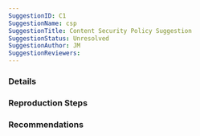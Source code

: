 ```yaml
---
SuggestionID: C1 
SuggestionName: csp
SuggestionTitle: Content Security Policy Suggestion
SuggestionStatus: Unresolved
SuggestionAuthor: JM
SuggestionReviewers: 
---
```


### Details



### Reproduction Steps



### Recommendations


